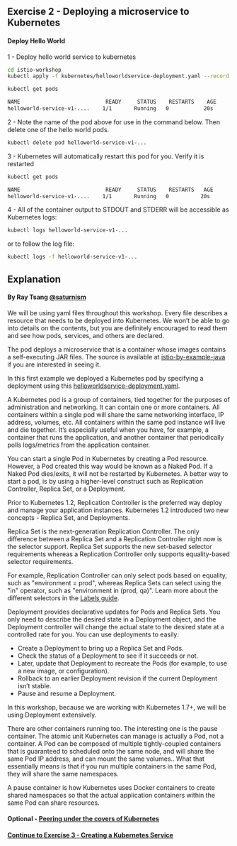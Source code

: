 ## Exercise 2 - Deploying a microservice to Kubernetes

#### Deploy Hello World

1 - Deploy hello world service to kubernetes

```sh
cd istio-workshop
kubectl apply -f kubernetes/helloworldservice-deployment.yaml --record
```
```sh
kubectl get pods

NAME                           READY     STATUS    RESTARTS    AGE
helloworld-service-v1-....    1/1       Running   0           20s
```

2 -  Note the name of the pod above for use in the command below. Then delete one of the hello world pods.

```sh
kubectl delete pod helloworld-service-v1-...
```

3 - Kubernetes will automatically restart this pod for you. Verify it is restarted

```sh
kubectl get pods

NAME                           READY     STATUS    RESTARTS   AGE
helloworld-service-v1-....    1/1       Running   0          20s
```

4 -  All of the container output to STDOUT and STDERR will be accessible as Kubernetes logs:

```sh
kubectl logs helloworld-service-v1-...
```

or to follow the log file:

```sh
kubectl logs -f helloworld-service-v1-...
```

## Explanation

#### By Ray Tsang [@saturnism](https://twitter.com/saturnism)

We will be using yaml files throughout this workshop. Every file describes a resource that needs to be deployed into Kubernetes. We won’t be able to go into details on the contents, but you are definitely encouraged to read them and see how pods, services, and others are declared.

The pod deploys a microservice that is a container whose images contains a self-executing JAR files. The source is available at [istio-by-example-java](https://github.com/saturnism/istio-by-example-java) if you are interested in seeing it.

In this first example we deployed a Kubernetes pod by specifying a deployment using this [helloworldservice-deployment.yaml](/kubernetes/helloworldservice-deployment.yaml).

A Kubernetes pod is a group of containers, tied together for the purposes of administration and networking. It can contain one or more containers. All containers within a single pod will share the same networking interface, IP address, volumes, etc. All containers within the same pod instance will live and die together. It’s especially useful when you have, for example, a container that runs the application, and another container that periodically polls logs/metrics from the application container.

You can start a single Pod in Kubernetes by creating a Pod resource. However, a Pod created this way would be known as a Naked Pod. If a Naked Pod dies/exits, it will not be restarted by Kubernetes. A better way to start a pod, is by using a higher-level construct such as Replication Controller, Replica Set, or a Deployment.

Prior to Kubernetes 1.2, Replication Controller is the preferred way deploy and manage your application instances. Kubernetes 1.2 introduced two new concepts - Replica Set, and Deployments.

Replica Set is the next-generation Replication Controller. The only difference between a Replica Set and a Replication Controller right now is the selector support. Replica Set supports the new set-based selector requirements whereas a Replication Controller only supports equality-based selector requirements.

For example, Replication Controller can only select pods based on equality, such as "environment = prod", whereas Replica Sets can select using the "in" operator, such as "environment in (prod, qa)". Learn more about the different selectors in the [Labels guide](http://kubernetes.io/docs/user-guide/labels).

Deployment provides declarative updates for Pods and Replica Sets. You only need to describe the desired state in a Deployment object, and the Deployment controller will change the actual state to the desired state at a controlled rate for you. You can use deployments to easily:
- Create a Deployment to bring up a Replica Set and Pods.
- Check the status of a Deployment to see if it succeeds or not.
- Later, update that Deployment to recreate the Pods (for example, to use a new image, or configuration).
- Rollback to an earlier Deployment revision if the current Deployment isn’t stable.
- Pause and resume a Deployment.

In this workshop, because we are working with Kubernetes 1.7+, we will be using Deployment extensively.

There are other containers running too. The interesting one is the pause container. The atomic unit Kubernetes can manage is actually a Pod, not a container. A Pod can be composed of multiple tightly-coupled containers that is guaranteed to scheduled onto the same node, and will share the same Pod IP address, and can mount the same volumes.. What that essentially means is that if you run multiple containers in the same Pod, they will share the same namespaces.

A pause container is how Kubernetes uses Docker containers to create shared namespaces so that the actual application containers within the same Pod can share resources.

#### Optional - [Peering under the covers of Kubernetes](optional.md)

#### [Continue to Exercise 3 - Creating a Kubernetes Service](../exercise-3/README.md)
